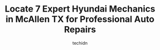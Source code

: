 ---
layout: ampstory
image: https://images.unsplash.com/photo-1563059999-9bcd13ce672d?ixlib=rb-4.0.3&ixid=MnwxMjA3fDB8MHxwaG90by1wYWdlfHx8fGVufDB8fHx8&auto=format&fit=crop&w=640&h=853&q=80
author: techidn
featured: false
description: Experience the excellence of automotive service by visiting the 7 best Hyundai Mechanic in McAllen TX, USA. With their expertise, attention to detail, and commitment to customer satisfaction
title: Locate 7 Expert Hyundai Mechanics in McAllen TX for Professional Auto Repairs
cover:
   title: Locate 7 Expert Hyundai Mechanics in McAllen TX for Professional Auto Repairs
   subtitle: Rickpate
   background: https://images.unsplash.com/photo-1563059999-9bcd13ce672d?ixlib=rb-4.0.3&ixid=MnwxMjA3fDB8MHxwaG90by1wYWdlfHx8fGVufDB8fHx8&auto=format&fit=crop&w=640&h=853&q=80

pages: 
 - layout: thirds
   top: <h1>#1 Hyundai of Pharr Service and Parts</h1>
   bottom: "<p>I arrived without an appointment but I still received great attention and I was very happy with the service. You are greeted and signed in, in a timely manner. Mario Galv</p>"
   background: https://www.knot35.com/toplist/wp-content/uploads/2023/06/best-hyundai-mechanic-1-in-mcallen-tx-1685835394.jpeg
   backgroundblur: true
 - layout: thirds
   top: <h1>#2 Premium Automotive Services</h1>
   bottom: "<p>711 Dove Ave W, McAllen, TX 78504, United States</p>"
   background: https://www.knot35.com/toplist/wp-content/uploads/2023/06/best-hyundai-mechanic-2-in-mcallen-tx-1685835395.jpeg
   cta:
      link: https://www.knot35.com/toplist/locate-7-expert-hyundai-mechanics-in-mcallen-tx-for-professional-auto-repairs/
      text: Locate 7 Expert Hyundai Mechanics in McAllen TX for Professional Auto Repairs
 - layout: thirds
   top: <h1>#3 Integrity Auto Repair</h1>
   bottom: "<p>417 E Cedar Ave ste g, McAllen, TX 78501, United States</p>"
   background: https://www.knot35.com/toplist/wp-content/uploads/2023/06/best-hyundai-mechanic-3-in-mcallen-tx-1685835395.jpeg
   cta:
      link: https://www.knot35.com/toplist/locate-7-expert-hyundai-mechanics-in-mcallen-tx-for-professional-auto-repairs/
      text: Locate 7 Expert Hyundai Mechanics in McAllen TX for Professional Auto Repairs
 - layout: thirds
   top: <h1>#4 Stutz Auto Service Inc.</h1>
   bottom: "<p>2408 Pecan Blvd, McAllen, TX 78501, United States</p>"
   background: https://images.unsplash.com/photo-1574169208507-84376144848b?ixlib=rb-4.0.3&ixid=MnwxMjA3fDB8MHxwaG90by1wYWdlfHx8fGVufDB8fHx8&auto=format&fit=crop&w=640&h=853&q=80
   cta:
      link: https://www.knot35.com/toplist/locate-7-expert-hyundai-mechanics-in-mcallen-tx-for-professional-auto-repairs/
      text: Locate 7 Expert Hyundai Mechanics in McAllen TX for Professional Auto Repairs
 - layout: thirds
   top: <h1>#5 JG Auto Services</h1>
   bottom: "<p>617 N McColl Rd, McAllen, TX 78501, United States</p>"
   background: https://images.unsplash.com/photo-1591393223703-56fe1347ac62?ixlib=rb-4.0.3&ixid=MnwxMjA3fDB8MHxwaG90by1wYWdlfHx8fGVufDB8fHx8&auto=format&fit=crop&w=640&h=853&q=80
   cta:
      link: https://www.knot35.com/toplist/locate-7-expert-hyundai-mechanics-in-mcallen-tx-for-professional-auto-repairs/
      text: Locate 7 Expert Hyundai Mechanics in McAllen TX for Professional Auto Repairs
 - layout: thirds
   top: <h1>#6 Jauregui Automotive & Performance Center</h1>
   bottom: "<p>2101 W Nolana Ave rear, McAllen, TX 78501, United States</p>"
   background: https://images.unsplash.com/photo-1518640467707-6811f4a6ab73?ixlib=rb-4.0.3&ixid=MnwxMjA3fDB8MHxwaG90by1wYWdlfHx8fGVufDB8fHx8&auto=format&fit=crop&w=640&h=853&q=80
   cta:
      link: https://www.knot35.com/toplist/locate-7-expert-hyundai-mechanics-in-mcallen-tx-for-professional-auto-repairs/
      text: Locate 7 Expert Hyundai Mechanics in McAllen TX for Professional Auto Repairs
 - layout: thirds
   top: <h1>#7 T I Automotive</h1>
   bottom: "<p>3900 W Ursula Ave, McAllen, TX 78503, United States</p>"
   background: https://images.unsplash.com/photo-1522441815192-d9f04eb0615c?ixlib=rb-4.0.3&ixid=MnwxMjA3fDB8MHxwaG90by1wYWdlfHx8fGVufDB8fHx8&auto=format&fit=crop&w=640&h=853&q=80
   cta:
      link: https://www.knot35.com/toplist/locate-7-expert-hyundai-mechanics-in-mcallen-tx-for-professional-auto-repairs/
      text: Locate 7 Expert Hyundai Mechanics in McAllen TX for Professional Auto Repairs
 - layout: thirds
   middle: Continue reading...
   background: https://images.unsplash.com/photo-1567095761054-7a02e69e5c43?ixlib=rb-4.0.3&ixid=MnwxMjA3fDB8MHxwaG90by1wYWdlfHx8fGVufDB8fHx8&auto=format&fit=crop&w=640&h=853&q=80
   cta:
      link: https://www.knot35.com/toplist/locate-7-expert-hyundai-mechanics-in-mcallen-tx-for-professional-auto-repairs/
      text: Locate 7 Expert Hyundai Mechanics in McAllen TX for Professional Auto Repairs
      
---